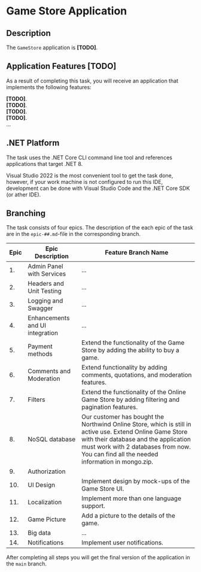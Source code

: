 # Game Store Application

## Description

The `GameStore` application is **[TODO]**.

## Application Features **[TODO]**

As a result of completing this task, you will receive an application that implements the following features:

**[TODO]**.     
**[TODO]**.   
**[TODO]**.   
**[TODO]**.   
...

## .NET Platform
The task uses the .NET Core CLI command line tool and references applications that target .NET 8.

Visual Studio 2022 is the most convenient tool to get the task done, however, if your work machine is not configured to run this IDE, development can be done with Visual Studio Code and the .NET Core SDK (or ather IDE).

## Branching

The task consists of four epics. The description of the each epic of the task are in the `epic-##.md`-file in the corresponding branch.

| Epic | Epic Description | Feature Branch Name |
| ------ | ------ | ------ |
| 1. | Admin Panel with Services | ... | game-store-epic-01 |
| 2. | Headers and Unit Testing | ... | game-store-epic-02 |
| 3. | Logging and Swagger | ... | game-store-epic-03 |
| 4. | Enhancements and UI integration | ... | game-store-epic-04 |
| 5. | Payment methods | Extend the functionality of the Game Store by adding the ability to buy a game. | game-store-epic-05 |
| 6. | Comments and Moderation | Extend functionality by adding comments, quotations, and moderation features.| game-store-epic-06 |
| 7. | Filters | Extend the functionality of the Online Game Store by adding filtering and pagination features. | game-store-epic-07 |
| 8. | NoSQL database | Our customer has bought the Northwind Online Store, which is still in active use. Extend Online Game Store with their database and the application must work with 2 databases from now. You can find all the needed information in mongo.zip. | game-store-epic-08 |
| 9. | Authorization |  | game-store-epic-09 |
| 10. | UI Design | Implement design by mock-ups of the Game Store UI. | game-store-epic-10 |
| 11. | Localization | Implement more than one language support. | game-store-epic-11 |
| 12. | Game Picture | Add a picture to the details of the game. | game-store-epic-12 |
| 13. | Big data | ... | game-store-epic-13 |
| 14. | Notifications | Implement user notifications. | game-store-epic-14 |

After completing all steps you will get the final version of the application in the `main` branch.